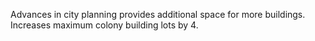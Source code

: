 Advances in city planning provides additional space for more buildings. Increases maximum colony building lots by 4.